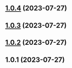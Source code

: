 

## [1.0.4](https://github.com/tisou1/test_release-it/compare/1.0.3...1.0.4) (2023-07-27)

## [1.0.3](https://github.com/tisou1/test_release-it/compare/1.0.1...1.0.3) (2023-07-27)

## [1.0.2](https://github.com/tisou1/test_release-it/compare/1.0.1...1.0.2) (2023-07-27)

## 1.0.1 (2023-07-27)